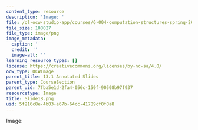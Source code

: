 ```yaml
---
content_type: resource
description: 'Image: '
file: /ol-ocw-studio-app/courses/6-004-computation-structures-spring-2017/5f216c8e4b03e67b64cc41789cf0f8a8_Slide18.png
file_size: 108027
file_type: image/png
image_metadata:
  caption: ''
  credit: ''
  image-alt: ''
learning_resource_types: []
license: https://creativecommons.org/licenses/by-nc-sa/4.0/
ocw_type: OCWImage
parent_title: 13.1 Annotated Slides
parent_type: CourseSection
parent_uid: 7fba5e1d-2fa4-056c-150f-90508b97f937
resourcetype: Image
title: Slide18.png
uid: 5f216c8e-4b03-e67b-64cc-41789cf0f8a8
---
```

Image: 